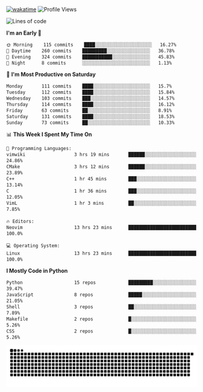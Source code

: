 [![wakatime](https://wakatime.com/badge/user/b920b284-3cde-4cd4-b72e-f7f22d050b16.svg)](https://wakatime.com/@b920b284-3cde-4cd4-b72e-f7f22d050b16)
![Profile Views](http://img.shields.io/badge/Profile%20Views-856-blue)
<!--START_SECTION:waka-->
![Lines of code](https://img.shields.io/badge/From%20Hello%20World%20I%27ve%20Written--439%20Thousand%20lines%20of%20code-blue)

**I'm an Early 🐤** 

```text
🌞 Morning    115 commits    ████░░░░░░░░░░░░░░░░░░░░░   16.27% 
🌆 Daytime    260 commits    █████████░░░░░░░░░░░░░░░░   36.78% 
🌃 Evening    324 commits    ███████████░░░░░░░░░░░░░░   45.83% 
🌙 Night      8 commits      ░░░░░░░░░░░░░░░░░░░░░░░░░   1.13%

```
📅 **I'm Most Productive on Saturday** 

```text
Monday       111 commits    ████░░░░░░░░░░░░░░░░░░░░░   15.7% 
Tuesday      112 commits    ████░░░░░░░░░░░░░░░░░░░░░   15.84% 
Wednesday    103 commits    ███░░░░░░░░░░░░░░░░░░░░░░   14.57% 
Thursday     114 commits    ████░░░░░░░░░░░░░░░░░░░░░   16.12% 
Friday       63 commits     ██░░░░░░░░░░░░░░░░░░░░░░░   8.91% 
Saturday     131 commits    ████░░░░░░░░░░░░░░░░░░░░░   18.53% 
Sunday       73 commits     ██░░░░░░░░░░░░░░░░░░░░░░░   10.33%

```


📊 **This Week I Spent My Time On** 

```text
💬 Programming Languages: 
vimwiki                  3 hrs 19 mins       ██████░░░░░░░░░░░░░░░░░░░   24.86% 
CMake                    3 hrs 12 mins       ██████░░░░░░░░░░░░░░░░░░░   23.89% 
C++                      1 hr 45 mins        ███░░░░░░░░░░░░░░░░░░░░░░   13.14% 
C                        1 hr 36 mins        ███░░░░░░░░░░░░░░░░░░░░░░   12.05% 
VimL                     1 hr 3 mins         ██░░░░░░░░░░░░░░░░░░░░░░░   7.85%

🔥 Editors: 
Neovim                   13 hrs 23 mins      █████████████████████████   100.0%

💻 Operating System: 
Linux                    13 hrs 23 mins      █████████████████████████   100.0%

```

**I Mostly Code in Python** 

```text
Python                   15 repos            █████████░░░░░░░░░░░░░░░░   39.47% 
JavaScript               8 repos             █████░░░░░░░░░░░░░░░░░░░░   21.05% 
Shell                    3 repos             ██░░░░░░░░░░░░░░░░░░░░░░░   7.89% 
Makefile                 2 repos             █░░░░░░░░░░░░░░░░░░░░░░░░   5.26% 
CSS                      2 repos             █░░░░░░░░░░░░░░░░░░░░░░░░   5.26%

```



<!--END_SECTION:waka-->
![Snake animation](https://raw.githubusercontent.com/timmypidashev/timmypidashev/main/commits.svg)
